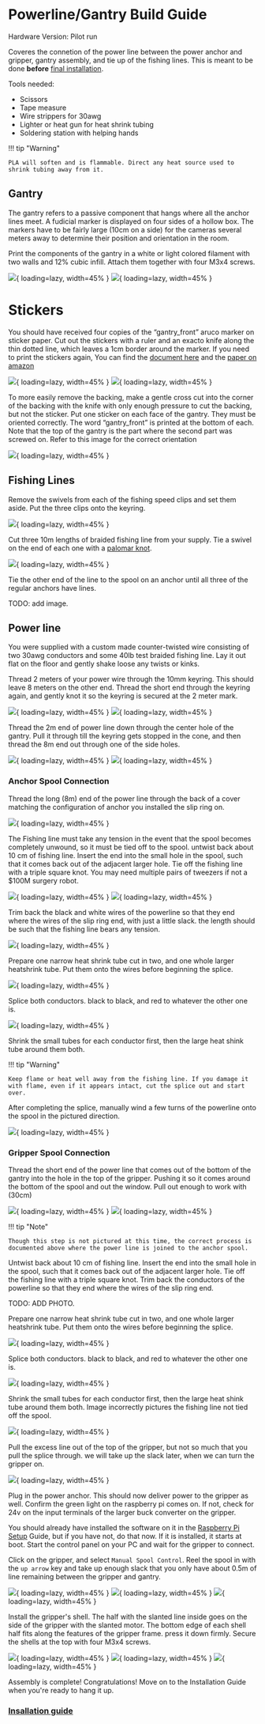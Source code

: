 # Powerline/Gantry Build Guide

Hardware Version: Pilot run

Coveres the connetion of the power line between the power anchor and gripper, gantry assembly, and tie up of the fishing lines.
This is meant to be done **before** [final installation](installation_guide.md).

Tools needed:  

 - Scissors
 - Tape measure
 - Wire strippers for 30awg
 - Lighter or heat gun for heat shrink tubing
 - Soldering station with helping hands


!!! tip "Warning"

    PLA will soften and is flammable. Direct any heat source used to shrink tubing away from it.

## Gantry

The gantry refers to a passive component that hangs where all the anchor lines meet. A fudicial marker is displayed on four sides of a hollow box. The markers have to be fairly large (10cm on a side) for the cameras several meters away to determine their position and orientation in the room.

Print the components of the gantry in a white or light colored filament with two walls and 12% cubic infill. Attach them together with four M3x4 screws. 

![](images/gantry/image10.png){ loading=lazy, width=45% }
![](images/gantry/image11.png){ loading=lazy, width=45% }

# Stickers

You should have received four copies of the “gantry_front” aruco marker on sticker paper. Cut out the stickers with a ruler and an exacto knife along the thin dotted line, which leaves a 1cm border around the marker. If you need to print the stickers again, You can find the [document here](https://docs.google.com/document/d/1uWInzjaWLs-bZ3f5-mjPZeAdHX51PbgfzJ0FCqzDZFw/edit?usp=sharing) and the [paper on amazon](https://www.amazon.com/dp/B092444Z49)

![](images/gantry/image3.png){ loading=lazy, width=45% }
![](images/gantry/image4.png){ loading=lazy, width=45% }

To more easily remove the backing, make a gentle cross cut into the corner of the backing with the knife with only enough pressure to cut the backing, but not the sticker.
Put one sticker on each face of the gantry. They must be oriented correctly. The word “gantry_front” is printed at the bottom of each. Note that the top of the gantry is the part where the second part was screwed on. Refer to this image for the correct orientation

![](images/gantry/image2.png){ loading=lazy, width=45% }

## Fishing Lines

Remove the swivels from each of the fishing speed clips and set them aside.
Put the three clips onto the keyring.

![](images/gantry/image12.png){ loading=lazy, width=45% }

Cut three 10m lengths of braided fishing line from your supply. Tie a swivel on the end of each one with a [palomar knot](https://www.animatedknots.com/palomar-knot).

![](images/gantry/image5.png){ loading=lazy, width=45% }

Tie the other end of the line to the spool on an anchor until all three of the regular anchors have lines.

TODO: add image.

## Power line

You were supplied with a custom made counter-twisted wire consisting of two 30awg conductors and some 40lb test braided fishing line.
Lay it out flat on the floor and gently shake loose any twists or kinks.

Thread 2 meters of your power wire through the 10mm keyring. This should leave 8 meters on the other end. Thread the short end through the keyring again, and gently knot it so the keyring is secured at the 2 meter mark.

![](images/gantry/image6.png){ loading=lazy, width=45% }
![](images/gantry/image7.png){ loading=lazy, width=45% }

Thread the 2m end of power line down through the center hole of the gantry. Pull it through till the keyring gets stopped in the cone, and then thread the 8m end out through one of the side holes.

![](images/gantry/image8.png){ loading=lazy, width=45% }
![](images/gantry/image9.png){ loading=lazy, width=45% }


### Anchor Spool Connection

Thread the long (8m) end of the power line through the back of a cover matching the configuration of anchor you installed the slip ring on.

![](images/gantry/image19.png){ loading=lazy, width=45% }

The Fishing line must take any tension in the event that the spool becomes completely unwound, so it must be tied off to the spool.
untwist back about 10 cm of fishing line. Insert the end into the small hole in the spool, such that it comes back out of the adjacent larger hole. Tie off the fishing line with a triple square knot. You may need multiple pairs of tweezers if not a $100M surgery robot.

![](images/gantry/image20.png){ loading=lazy, width=45% }
![](images/gantry/image21.png){ loading=lazy, width=45% }

Trim back the black and white wires of the powerline so that they end where the wires of the slip ring end, with just a little slack. the length should be such that the fishing line bears any tension.

![](images/gantry/image22.png){ loading=lazy, width=45% }

Prepare one narrow heat shrink tube cut in two, and one whole larger heatshrink tube. Put them onto the wires before beginning the splice.

![](images/gantry/image15.png){ loading=lazy, width=45% }

Splice both conductors. black to black, and red to whatever the other one is.

![](images/gantry/image23.png){ loading=lazy, width=45% }

Shrink the small tubes for each conductor first, then the large heat shink tube around them both.

!!! tip "Warning"

    Keep flame or heat well away from the fishing line. If you damage it with flame, even if it appears intact, cut the splice out and start over.

After completing the splice, manually wind a few turns of the powerline onto the spool in the pictured direction. 

![](images/gantry/image24.png){ loading=lazy, width=45% }

### Gripper Spool Connection

Thread the short end of the power line that comes out of the bottom of the gantry into the hole in the top of the gripper. Pushing it so it comes around the bottom of the spool and out the window. Pull out enough to work with (30cm)

![](images/gantry/image13.png){ loading=lazy, width=45% }
![](images/gantry/image14.png){ loading=lazy, width=45% }

!!! tip "Note"

    Though this step is not pictured at this time, the correct process is documented above where the power line is joined to the anchor spool.

Untwist back about 10 cm of fishing line. Insert the end into the small hole in the spool, such that it comes back out of the adjacent larger hole. Tie off the fishing line with a triple square knot. Trim back the conductors of the powerline so that they end where the wires of the slip ring end.

TODO: ADD PHOTO.

Prepare one narrow heat shrink tube cut in two, and one whole larger heatshrink tube. Put them onto the wires before beginning the splice.

![](images/gantry/image15.png){ loading=lazy, width=45% }

Splice both conductors. black to black, and red to whatever the other one is.

![](images/gantry/image16.png){ loading=lazy, width=45% }

Shrink the small tubes for each conductor first, then the large heat shink tube around them both. Image incorrectly pictures the fishing line not tied off the spool.

![](images/gantry/image17.png){ loading=lazy, width=45% }

Pull the excess line out of the top of the gripper, but not so much that you pull the splice through. we will take up the slack later, when we can turn the gripper on.

![](images/gantry/image18.png){ loading=lazy, width=45% }

Plug in the power anchor. This should now deliver power to the gripper as well. Confirm the green light on the raspberry pi comes on. If not, check for 24v on the input terminals of the larger buck converter on the gripper.

You should already have installed the software on it in the [Raspberry Pi Setup](raspi_setup.md) Guide, but if you have not, do that now. If it is installed, it starts at boot. Start the control panel on your PC and wait for the gripper to connect.

Click on the gripper, and select `Manual Spool Control`.
Reel the spool in with the `up arrow` key and take up enough slack that you only have about 0.5m of line remaining between the gripper and gantry.

![](images/gantry/image25.png){ loading=lazy, width=45% }
![](images/gantry/image26.png){ loading=lazy, width=45% }
![](images/gantry/image27.png){ loading=lazy, width=45% }


Install the gripper's shell. The half with the slanted line inside goes on the side of the gripper with the slanted motor.
The bottom edge of each shell half fits along the features of the gripper frame. press it down firmly.
Secure the shells at the top with four M3x4 screws.

![](images/gantry/image28.png){ loading=lazy, width=45% }
![](images/gantry/image29.png){ loading=lazy, width=45% }
![](images/gantry/image30.png){ loading=lazy, width=45% }

Assembly is complete! Congratulations! Move on to the Installation Guide when you're ready to hang it up.

### [Insallation guide](installation_guide.md)